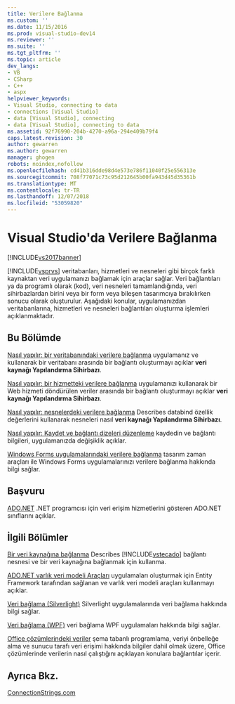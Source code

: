 ```yaml
---
title: Verilere Bağlanma
ms.custom: ''
ms.date: 11/15/2016
ms.prod: visual-studio-dev14
ms.reviewer: ''
ms.suite: ''
ms.tgt_pltfrm: ''
ms.topic: article
dev_langs:
- VB
- CSharp
- C++
- aspx
helpviewer_keywords:
- Visual Studio, connecting to data
- connections [Visual Studio]
- data [Visual Studio], connecting
- data [Visual Studio], connecting to data
ms.assetid: 92f76990-204b-4270-a96a-294e409b79f4
caps.latest.revision: 30
author: gewarren
ms.author: gewarren
manager: ghogen
robots: noindex,nofollow
ms.openlocfilehash: cd41b316dde98d4e573e786f11040f25e556313e
ms.sourcegitcommit: 708f77071c73c95d212645b00fa943d45d35361b
ms.translationtype: MT
ms.contentlocale: tr-TR
ms.lasthandoff: 12/07/2018
ms.locfileid: "53059820"
---
```

# <a name="connecting-to-data-in-visual-studio"></a>Visual Studio'da Verilere Bağlanma
[!INCLUDE[vs2017banner](../includes/vs2017banner.md)]

[!INCLUDE[vsprvs](../includes/vsprvs-md.md)] veritabanları, hizmetleri ve nesneleri gibi birçok farklı kaynaktan veri uygulamanızı bağlamak için araçlar sağlar. Veri bağlantıları ya da programlı olarak (kod), veri nesneleri tamamlandığında, veri sihirbazlardan birini veya bir form veya bileşen tasarımcıya bırakılırken sonucu olarak oluşturulur. Aşağıdaki konular, uygulamanızdan veritabanlarına, hizmetleri ve nesneleri bağlantıları oluşturma işlemleri açıklanmaktadır.

## <a name="in-this-section"></a>Bu Bölümde
 [Nasıl yapılır: bir veritabanındaki verilere bağlanma](../data-tools/how-to-connect-to-data-in-a-database.md) uygulamanız ve kullanarak bir veritabanı arasında bir bağlantı oluşturmayı açıklar **veri kaynağı Yapılandırma Sihirbazı**.

 [Nasıl yapılır: bir hizmetteki verilere bağlanma](../data-tools/how-to-connect-to-data-in-a-service.md) uygulamanızı kullanarak bir Web hizmeti döndürülen veriler arasında bir bağlantı oluşturmayı açıklar **veri kaynağı Yapılandırma Sihirbazı**.

 [Nasıl yapılır: nesnelerdeki verilere bağlanma](http://msdn.microsoft.com/library/862fd351-0f4d-4220-9743-6103b87dc24b) Describes databind özellik değerlerini kullanarak nesneleri nasıl **veri kaynağı Yapılandırma Sihirbazı**.

 [Nasıl yapılır: Kaydet ve bağlantı dizeleri düzenleme](~/E:/Repos/visualstudio-docs-pr/docs/data-tools/how-to-save-and-edit-connection-strings.md) kaydedin ve bağlantı bilgileri, uygulamanızda değişiklik açıklar.

 [Windows Forms uygulamalarındaki verilere bağlanma](../data-tools/connecting-to-data-in-windows-forms-applications.md) tasarım zaman araçları ile Windows Forms uygulamalarınızı verilere bağlanma hakkında bilgi sağlar.

## <a name="reference"></a>Başvuru
 [ADO.NET](http://msdn.microsoft.com/library/5b96ed06-9759-4966-a797-a1d5f6ee50ca) .NET programcısı için veri erişim hizmetlerini gösteren ADO.NET sınıflarını açıklar.

## <a name="related-sections"></a>İlgili Bölümler
 [Bir veri kaynağına bağlanma](http://msdn.microsoft.com/library/9abc3f92-1be3-4e1a-b360-762dc689650e) Describes [!INCLUDE[vstecado](../includes/vstecado-md.md)] bağlantı nesnesi ve bir veri kaynağına bağlanmak için kullanma.

 [ADO.NET varlık veri modeli Araçları](http://msdn.microsoft.com/en-us/91076853-0881-421b-837a-f582f36be527) uygulamaları oluşturmak için Entity Framework tarafından sağlanan ve varlık veri modeli araçları kullanmayı açıklar.

 [Veri bağlama (Silverlight)](http://go.microsoft.com/fwlink/?LinkId=166342) Silverlight uygulamalarında veri bağlama hakkında bilgi sağlar.

 [Veri bağlama (WPF)](http://msdn.microsoft.com/library/90f79b97-17e7-40d1-abf0-3ba600ad1d7e) veri bağlama WPF uygulamaları hakkında bilgi sağlar.

 [Office çözümlerindeki veriler](http://msdn.microsoft.com/library/8478c095-864b-4ed3-8a70-1fc19b411c6a) şema tabanlı programlama, veriyi önbelleğe alma ve sunucu tarafı veri erişimi hakkında bilgiler dahil olmak üzere, Office çözümlerinde verilerin nasıl çalıştığını açıklayan konulara bağlantılar içerir.

## <a name="see-also"></a>Ayrıca Bkz.
 [ConnectionStrings.com](http://www.connectionstrings.com)